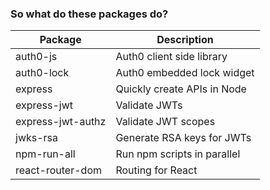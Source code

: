 ### So what do these packages do?

|   Package             | Description                 |
|   -----               | -----                       |
|   auth0-js	          | Auth0 client side library   |
|   auth0-lock	        |Auth0 embedded lock widget   |
|   express	            |Quickly create APIs in Node  |
|   express-jwt	        |Validate JWTs                |
|   express-jwt-authz	  |Validate JWT scopes          |
|   jwks-rsa	          |Generate RSA keys for JWTs   |
|   npm-run-all	        |Run npm scripts in parallel  |
|   react-router-dom	  | Routing for React           |
